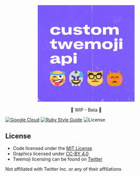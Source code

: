 <p align="center">
  <img
    height="60%"
    width="60%"
    src="assets/header.jpg"
    alt="Custom Twemoji API logo"
    title="Custom Twemoji API logo"
  />
</p>

<p align="center">
  🚧 WIP - Beta 🚧
</p>

[![Google Cloud](https://github.com/custom-twemoji/custom-twemoji-api/actions/workflows/google.yml/badge.svg?branch=main)](https://github.com/custom-twemoji/custom-twemoji-api/actions/workflows/google.yml)
[![Ruby Style Guide](https://img.shields.io/badge/code_style-rubocop-brightgreen.svg)](https://github.com/rubocop/rubocop)
![License](https://img.shields.io/github/license/custom-twemoji/custom-twemoji-api)

## License

- Code licensed under the [MIT License](LICENSE)
- Graphics licensed under [CC-BY 4.0](https://creativecommons.org/licenses/by/4.0/)
- Twemoji licensing can be found on [Twitter](https://twemoji.twitter.com)

Not affiliated with Twitter Inc. or any of their affiliations
